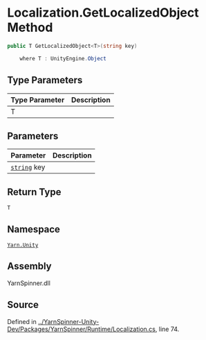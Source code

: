 # Localization.GetLocalizedObject<T> Method


```csharp
public T GetLocalizedObject<T>(string key)

    where T : UnityEngine.Object
```

## Type Parameters
|Type Parameter|Description|
|:---|:---|
|T||
## Parameters
|Parameter|Description|
|:---|:---|
|[`string`](https://docs.microsoft.com/dotnet/api/System.String) key||
## Return Type
`T`


## Namespace
[`Yarn.Unity`](/api/csharp/yarn.unity/README.md)

## Assembly
YarnSpinner.dll

## Source
Defined in [../YarnSpinner-Unity-Dev/Packages/YarnSpinner/Runtime/Localization.cs](https://github.com/YarnSpinnerTool/YarnSpinner-Unity//blob/develop/Runtime/Localization.cs#L74), line 74.
